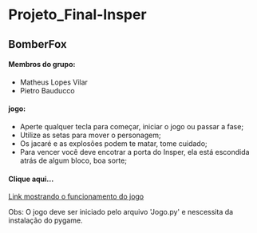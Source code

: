 # Projeto_Final-Insper

## BomberFox

#### Membros do grupo:
- Matheus Lopes Vilar
- Pietro Bauducco

#### jogo: 
- Aperte qualquer tecla para começar, iniciar o jogo ou passar a fase;
- Utilize as setas para mover o personagem;
- Os jacaré e as explosões podem te matar, tome cuidado;
- Para vencer você deve encotrar a porta do Insper, ela está escondida atrás de algum bloco, boa sorte;

#### Clique aqui...
[Link mostrando o funcionamento do jogo](https://youtu.be/agEDqTpaX-w)

Obs: O jogo deve ser iniciado pelo arquivo 'Jogo.py' e nescessita da instalação do pygame.
